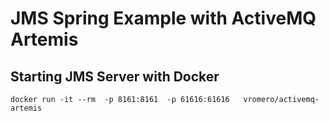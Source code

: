 # JMS Spring Example with ActiveMQ Artemis

## Starting JMS Server with Docker
`docker run -it --rm  -p 8161:8161  -p 61616:61616   vromero/activemq-artemis`

 

